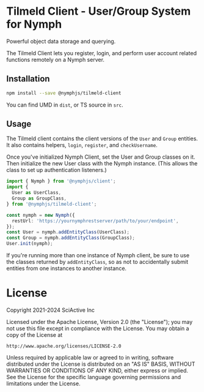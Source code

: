 # Tilmeld Client - User/Group System for Nymph

Powerful object data storage and querying.

The Tilmeld Client lets you register, login, and perform user account related functions remotely on a Nymph server.

## Installation

```sh
npm install --save @nymphjs/tilmeld-client
```

You can find UMD in `dist`, or TS source in `src`.

## Usage

The Tilmeld client contains the client versions of the `User` and `Group` entities. It also contains helpers, `login`, `register`, and `checkUsername`.

Once you've initialized Nymph Client, set the User and Group classes on it. Then initialize the new User class with the Nymph instance. (This allows the class to set up authentication listeners.)

```ts
import { Nymph } from '@nymphjs/client';
import {
  User as UserClass,
  Group as GroupClass,
} from '@nymphjs/tilmeld-client';

const nymph = new Nymph({
  restUrl: 'https://yournymphrestserver/path/to/your/endpoint',
});
const User = nymph.addEntityClass(UserClass);
const Group = nymph.addEntityClass(GroupClass);
User.init(nymph);
```

If you're running more than one instance of Nymph client, be sure to use the classes returned by `addEntityClass`, so as not to accidentally submit entities from one instances to another instance.

# License

Copyright 2021-2024 SciActive Inc

Licensed under the Apache License, Version 2.0 (the "License");
you may not use this file except in compliance with the License.
You may obtain a copy of the License at

    http://www.apache.org/licenses/LICENSE-2.0

Unless required by applicable law or agreed to in writing, software
distributed under the License is distributed on an "AS IS" BASIS,
WITHOUT WARRANTIES OR CONDITIONS OF ANY KIND, either express or implied.
See the License for the specific language governing permissions and
limitations under the License.
